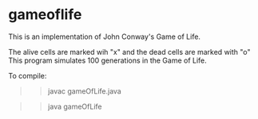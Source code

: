 # gameoflife

This is an implementation of John Conway's Game of Life.

The alive cells are marked wih "x" and the dead cells are marked with "o"
This program simulates 100 generations in the Game of Life.

To compile:
>> javac gameOfLife.java

>> java gameOfLife
